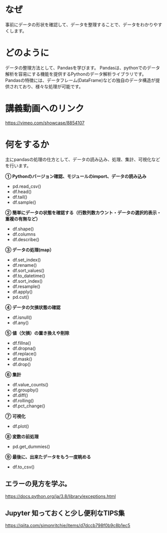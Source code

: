 # なぜ
事前にデータの形状を確認して、データを整理することで、データをわかりやすくします。

# どのように
データの整理方法として、Pandasを学びます。 Pandasは、pythonでのデータ解析を容易にする機能を提供するPythonのデータ解析ライブラリです。
Pandasの特徴には、データフレーム(DataFrame)などの独自のデータ構造が提供されており、様々な処理が可能です。

# 講義動画へのリンク

https://vimeo.com/showcase/8854107

# 何をするか
主にpandasの処理の仕方として、データの読み込み、処理、集計、可視化などを行います。


**① Pythonのバージョン確認、モジュールのimport、データの読み込み**

- pd.read_csv()
- df.head()
- df.tail()
- df.sample()

**② 簡単にデータの状態を確認する（行数列数カウント・データの選択的表示・重複の有無など）**

- df.shape()
- df.columns
- df.describe()

**③ データの処理(map）**

- df.set_index()
- df.rename()
- df.sort_values()
- df.to_datetime()
- df.sort_index()
- df.resample()
- df.apply()
- pd.cut()

**④ データの欠損状態の確認** 

- df.isnull()
- df.any()

**⑤ 値（欠損）の置き換えや削除**

- df.fillna()
- df.dropna()
- df.replace()
- df.mask()
- df.drop()

**⑥ 集計**

- df.value_counts()
- df.groupby()
- df.diff()
- df.rolling()
- df.pct_change()

**⑦ 可視化**

- df.plot()

**⑧ 変数の前処理**

- pd.get_dummies()

**⑨ 最後に、出来たデータをもう一度眺める**

- df.to_csv()

## エラーの見方を学ぶ。
https://docs.python.org/ja/3.8/library/exceptions.html

## Jupyter 知っておくと少し便利なTIPS集
https://qiita.com/simonritchie/items/d7dccb798f0b9c8b1ec5